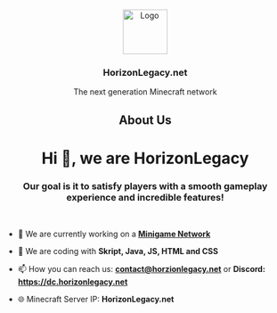 <br/>
<center>
<p align="center">
  <a href="https://dc.horizonlegacy.net">
    <img src="https://enderia.ehd.lol/Ohio_DC-modified.png" alt="Logo" width="80" height="80">
  </a>

  <h3 align="center">HorizonLegacy.net</h3>

  <p align="center">
    The next generation Minecraft network
  </p>
</p>

## About Us
</center>

<h1 align="center">Hi 👋, we are HorizonLegacy</h1>
<h3 align="center">Our goal is it to satisfy players with a smooth gameplay experience and incredible features!</h3><br>

- 🔭 We are currently working on a **[Minigame Network](https://dc.horizonlegacy.net)** 

- 🌱 We are coding with **Skript, Java, JS, HTML and CSS**

- 📫 How you can reach us: **contact@horzionlegacy.net** or **Discord: https://dc.horizonlegacy.net**

- 🌐 Minecraft Server IP: **HorizonLegacy.net**
